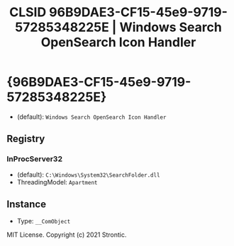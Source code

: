 ﻿---
title: "CLSID 96B9DAE3-CF15-45e9-9719-57285348225E | Windows Search OpenSearch Icon Handler"
excerpt: What is COM-Object CLSID 96B9DAE3-CF15-45e9-9719-57285348225E?
---

# {96B9DAE3-CF15-45e9-9719-57285348225E}

* (default): `Windows Search OpenSearch Icon Handler`

## Registry


### InProcServer32

* (default): `C:\Windows\System32\SearchFolder.dll`
* ThreadingModel: `Apartment`

## Instance

* Type: `__ComObject`

MIT License. Copyright (c) 2021 Strontic.


